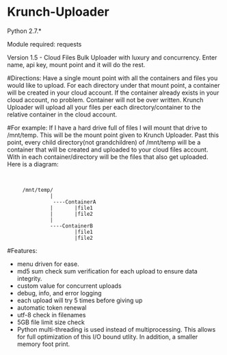 Krunch-Uploader
===============
Python 2.7.*

Module required: requests

Version 1.5 - Cloud Files Bulk Uploader with luxury and concurrency. Enter name, api key, mount point and it will do the rest.

#Directions:
Have a single mount point with all the containers and files you would like to upload. 
For each directory under that mount point, a container will be created in your cloud account.
If the container already exists in your cloud account, no problem. Container will not be over written.
Krunch Uploader will upload all your files per each directory/container to the relative container in the cloud account.

#For example:
If I have a hard drive full of files I will mount that drive to /mnt/temp. This will be the mount point given to Krunch Uploader. Past this point, every child directory(not grandchildren) of /mnt/temp will be a container that will be created and uploaded to your cloud files account. With in each container/directory will be the files that also get uploaded.
Here is a diagram:<br>

<body><p>&nbsp; &nbsp;</p>

         /mnt/temp/
                  |
                   ----ContainerA
                  |       |file1
                  |       |file2
                  |
                  ----ContainerB
                          |file1
                          |file2
#Features:
 * menu driven for ease.
 * md5 sum check sum verification for each upload to ensure data integrity. 
 * custom value for concurrent uploads
 * debug, info, and error logging
 * each upload will try 5 times before giving up
 * automatic token renewal
 * utf-8 check in filenames
 * 5GB file limit size check
 * Python multi-threading is used instead of multiprocessing. This allows for full optimization of this I/O bound utlity. In addition, a smaller memory foot print. 
